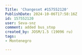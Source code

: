 ```yaml
---
Title: 'Changeset #157552120'
PublishDate: 2024-10-06T17:58:16Z
id: 157552120
user: Seva-snz
comment: added bus_stop
created_by: JOSM/1.5 (19096 ru)
tags:
- Montenegro

---
```

